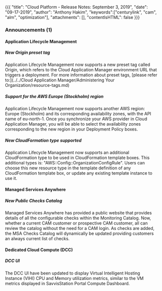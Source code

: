 {{{
"title": "Cloud Platform - Release Notes: September 3, 2019",
"date": "09-17-2019",
"author": "Anthony Hakim",
"keywords":["centurylink", "cam", "alm", "optimization"],
"attachments": [],
"contentIsHTML": false
}}}

### Announcements (1)

#### Application Lifecycle Management

##### New Origin preset tag

Application Lifecycle Management now supports a new preset tag called Origin, which refers to the Cloud Application Manager environment URL that triggers a deployment. For more information about preset tags, [please refer to:](../../Cloud Application Manager/Administering Your Organization/resource-tags.md)

##### Support for the AWS Europe (Stockholm) region

Application Lifecycle Management now supports another AWS region: Europe (Stockholm) and its corresponding availability zones, with the API name of eu-north-1. Once you synchronize your AWS provider in Cloud Application Manager, you will be able to select the availability zones corresponding to the new region in your Deployment Policy boxes.

##### New CloudFormation type supported

Application Lifecycle Management now supports an additional CloudFormation type to be used in CloudFormation template boxes. This additional types is: "AWS::Config::OrganizationConfigRule". Users can choose this new resource type in the template definition of any CloudFormation template box, or update any existing template instance to use it.

#### Managed Services Anywhere

##### New Public Checks Catalog

Managed Services Anywhere has provided a public website that provides details of all the configurable checks within the Monitoring Catalog. Now, whether a current CAM customer or prospective CAM customer, all can review the catalog without the need for a CAM login. As checks are added, the MSA Checks Catalog will dynamically be updated providing customers an always current list of checks.

#### Dedicated Cloud Compute (DCC)

##### DCC UI

The DCC UI have been updated to display Virtual Intelligent Hosting Instance (VIHI) CPU and Memory utilization metrics, similar to the VM metrics displayed in SavvisStation Portal Compute Dashboard.
